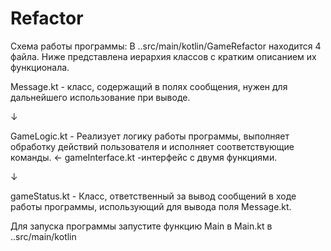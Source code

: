 # Refactor

Схема работы программы:
В ..src/main/kotlin/GameRefactor находится 4 файла.
Ниже представлена иерархия классов с кратким описанием их функционала.


Message.kt   - класс, содержащий в полях сообщения, нужен для дальнейшего использование при выводе.

↓

GameLogic.kt  - Реализует логику работы программы, выполняет обработку действий пользователя и исполняет соответствующие команды.  ← gameInterface.kt -интерфейс с двумя функциями.

↓           

gameStatus.kt  - Класс, ответственный за вывод сообщений в ходе работы программы, использующий для вывода поля Message.kt.


Для запуска программы запустите функцию Main в Main.kt в ..src/main/kotlin
